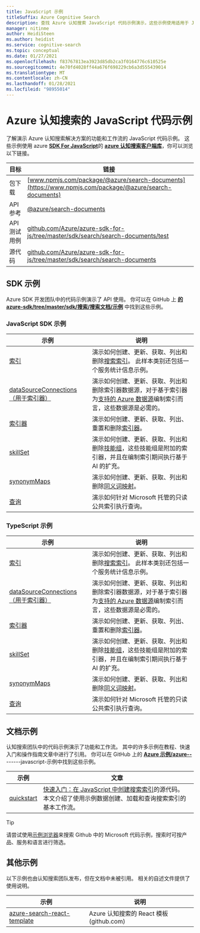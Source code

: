 ```yaml
---
title: JavaScript 示例
titleSuffix: Azure Cognitive Search
description: 查找 Azure 认知搜索 JavaScript 代码示例演示，这些示例使用适用于 JavaScript 的 Azure .NET SDK。
manager: nitinme
author: HeidiSteen
ms.author: heidist
ms.service: cognitive-search
ms.topic: conceptual
ms.date: 01/27/2021
ms.openlocfilehash: f83767813ea3923d85db2ca3f0164776c610525e
ms.sourcegitcommit: 4e70fd4028ff44a676f698229cb6a3d555439014
ms.translationtype: MT
ms.contentlocale: zh-CN
ms.lasthandoff: 01/28/2021
ms.locfileid: "98955014"
---
```

# <a name="javascript-code-samples-for-azure-cognitive-search"></a>Azure 认知搜索的 JavaScript 代码示例

了解演示 Azure 认知搜索解决方案的功能和工作流的 JavaScript 代码示例。 这些示例使用 azure [**SDK For JavaScript**](/azure/developer/javascript/)的 [**azure 认知搜索客户端库**](/javascript/api/overview/azure/search-documents-readme)，你可以浏览以下链接。

| 目标 | 链接 |
|--------|------|
| 包下载 | [www.npmjs.com/package/@azure/search-documents](https://www.npmjs.com/package/@azure/search-documents) |
| API 参考 | [@azure/search-documents](/javascript/api/@azure/search-documents/)  |
| API 测试用例 | [github.com/Azure/azure-sdk-for-js/tree/master/sdk/search/search-documents/test](https://github.com/Azure/azure-sdk-for-js/tree/master/sdk/search/search-documents/test) |
| 源代码 | [github.com/Azure/azure-sdk-for-js/tree/master/sdk/search/search-documents](https://github.com/Azure/azure-sdk-for-js/tree/master/sdk/search/search-documents)  |

## <a name="sdk-samples"></a>SDK 示例

Azure SDK 开发团队中的代码示例演示了 API 使用。 你可以在 GitHub 上 [**的 azure-sdk/tree/master/sdk/搜索/搜索文档/示例**](https://github.com/Azure/azure-sdk-for-js/tree/master/sdk/search/search-documents/samples) 中找到这些示例。

### <a name="javascript-sdk-samples"></a>JavaScript SDK 示例

| 示例 | 说明 |
|---------|-------------|
| [索引](https://github.com/Azure/azure-sdk-for-js/tree/master/sdk/search/search-documents/samples/javascript/src/indexes) | 演示如何创建、更新、获取、列出和删除[搜索索引](search-what-is-an-index.md)。 此样本类别还包括一个服务统计信息示例。 |
| [dataSourceConnections（用于索引器）](https://github.com/Azure/azure-sdk-for-js/tree/master/sdk/search/search-documents/samples/javascript/src/dataSourceConnections) | 演示如何创建、更新、获取、列出和删除索引器数据源，对于基于索引器为[支持的 Azure 数据源](search-indexer-overview.md#supported-data-sources)编制索引而言，这些数据源是必需的。 |
| [索引器](https://github.com/Azure/azure-sdk-for-js/tree/master/sdk/search/search-documents/samples/javascript/src/indexers) |  演示如何创建、更新、获取、列出、重置和删除[索引器](search-indexer-overview.md)。|
| [skillSet](https://github.com/Azure/azure-sdk-for-js/tree/master/sdk/search/search-documents/samples/javascript/src/skillSets) |   演示如何创建、更新、获取、列出和删除[技能组](cognitive-search-working-with-skillsets.md)，这些技能组是附加的索引器，并且在编制索引期间执行基于 AI 的扩充。 |
| [synonymMaps](https://github.com/Azure/azure-sdk-for-js/tree/master/sdk/search/search-documents/samples/javascript/src/synonymMaps) | 演示如何创建、更新、获取、列出和删除[同义词映射](search-synonyms.md)。  |
| [查询](https://github.com/Azure/azure-sdk-for-js/blob/master/sdk/search/search-documents/samples/javascript/src/readonlyQuery.js) | 演示如何针对 Microsoft 托管的只读公共索引执行查询。  |

### <a name="typescript-samples"></a>TypeScript 示例

| 示例 | 说明 |
|---------|-------------|
| [索引](https://github.com/Azure/azure-sdk-for-js/tree/master/sdk/search/search-documents/samples/typescript/src/indexes) | 演示如何创建、更新、获取、列出和删除[搜索索引](search-what-is-an-index.md)。 此样本类别还包括一个服务统计信息示例。 |
| [dataSourceConnections（用于索引器）](https://github.com/Azure/azure-sdk-for-js/tree/master/sdk/search/search-documents/samples/typescript/src/dataSourceConnections) | 演示如何创建、更新、获取、列出和删除索引器数据源，对于基于索引器为[支持的 Azure 数据源](search-indexer-overview.md#supported-data-sources)编制索引而言，这些数据源是必需的。 |
| [索引器](https://github.com/Azure/azure-sdk-for-js/tree/master/sdk/search/search-documents/samples/typescript/src/indexers) |  演示如何创建、更新、获取、列出、重置和删除[索引器](search-indexer-overview.md)。|
| [skillSet](https://github.com/Azure/azure-sdk-for-js/tree/master/sdk/search/search-documents/samples/typescript/src/skillSets) |   演示如何创建、更新、获取、列出和删除[技能组](cognitive-search-working-with-skillsets.md)，这些技能组是附加的索引器，并且在编制索引期间执行基于 AI 的扩充。 |
| [synonymMaps](https://github.com/Azure/azure-sdk-for-js/tree/master/sdk/search/search-documents/samples/typescript/src/synonymMaps) | 演示如何创建、更新、获取、列出和删除[同义词映射](search-synonyms.md)。  |
| [查询](https://github.com/Azure/azure-sdk-for-js/blob/master/sdk/search/search-documents/samples/typescript/src/readonlyQuery.ts) | 演示如何针对 Microsoft 托管的只读公共索引执行查询。  |

## <a name="doc-samples"></a>文档示例

认知搜索团队中的代码示例演示了功能和工作流。 其中的许多示例在教程、快速入门和操作指南文章中进行了引用。 你可以在 GitHub 上的 [**Azure 示例/azure--**](https://github.com/Azure-Samples/azure-search-javascript-samples) ------javascript-示例中找到这些示例。

| 示例 | 文章 |
|---------|---------|
| [quickstart](https://github.com/Azure-Samples/azure-search-javascript-samples/tree/master/quickstart/v11) | [快速入门：在 JavaScript 中创建搜索索引](search-get-started-javascript.md)的源代码。 本文介绍了使用示例数据创建、加载和查询搜索索引的基本工作流。 |

> [!Tip]
> 请尝试使用[示例浏览器](/samples/browse/?languages=javascript&products=azure-cognitive-search)来搜索 Github 中的 Microsoft 代码示例，搜索时可按产品、服务和语言进行筛选。

## <a name="other-samples"></a>其他示例

以下示例也由认知搜索团队发布，但在文档中未被引用。 相关的自述文件提供了使用说明。

| 示例 | 说明 |
|---------|-------------|
| [azure-search-react-template](https://github.com/dereklegenzoff/azure-search-react-template) | Azure 认知搜索的 React 模板 (github.com) |